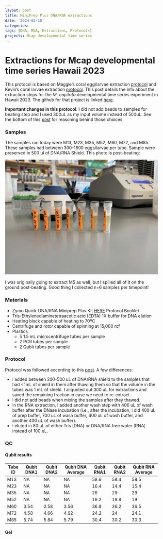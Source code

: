 ```yaml
---
layout: post
title: MiniPrep Plus DNA/RNA extractions
date: '2024-02-10'
categories:
tags: [DNA, RNA, Extractions, Protocols]
projects: Mcap developmental time series 
---
```


# Extractions for Mcap developmental time series Hawaii 2023

This protocol is based on Maggie’s coral egg/larvae extraction [protocol](https://meschedl.github.io/MESPutnam_Open_Lab_Notebook/Larvae-Ex-Protocol/) and Kevin’s coral larvae extraction [protocol](https://kevinhwong1.github.io/KevinHWong_Notebook/DNA-RNA-Extractions-on-P.-astreoides-larvae-BEAD-BEATING/). This post details the info about the extraction steps for the *M. capitata* developmental time series experiment in Hawaii 2023. The github for that project is linked [here](https://github.com/JillAshey/Hawaii_Developmental_TimeSeries). 

**Important changes in this protocol**: I did not add beads to samples for beating step and I used 300uL as my input volume instead of 500uL. See the bottom of this [post](https://github.com/JillAshey/JillAshey_Putnam_Lab_Notebook/blob/master/_posts/2024-02-08-MiniprepPlus-DNA%3ARNA-extractions-McapLarvae-DT.md) for reasoning behind those choices.  

### Samples 

The samples run today were M13, M23, M35, M52, M60, M72, and M85. These samples had between 300-1600 eggs/larvae per tube. Sample were preserved in 500 ul of DNA/RNA Shield. This photo is post-beating: 

![](https://raw.githubusercontent.com/JillAshey/JillAshey_Putnam_Lab_Notebook/master/images/DT_mcap2023/samples_20240210.JPG)

I was originally going to extract M5 as well, but I spilled all of it on the ground post-beating. Good thing I collected n=6 samples per timepoint!

### Materials 

- Zymo Quick-DNA/RNA Miniprep Plus Kit [HERE](https://files.zymoresearch.com/protocols/_d7003t_d7003_quick-dna-rna_miniprep_plus_kit.pdf) Protocol Booklet
- Tris-Ethylenediaminetetraacetic acid (EDTA) 1X buffer for DNA elution
- Heating block capable of heating to 70ºC
- Centrifuge and rotor capable of spinning at 15,000 rcf
- Plastics 
	- 5 1.5 mL microcentrifuge tubes per sample
	- 2 PCR tubes per sample
	- 2 Qubit tubes per sample 

### Protocol

Protocol was followed according to this [post](https://github.com/JillAshey/JillAshey_Putnam_Lab_Notebook/blob/master/_posts/2023-07-21-MiniprepPlus-DNA%3ARNA-extractions-McapLarvae.md). A few differences: 

- I added between 200-500 uL of DNA/RNA shield to the samples that had <1mL of shield in them after thawing them so that the volume in the tubes was 1 mL of shield. I aliquoted out 300 uL for extractions and saved the remaining fraction in case we need to re-extract. 
- I did not add beads when mixing the samples after they thawed. 
- In the RNA extraction, I added another wash step with 400 uL of wash buffer after the DNase incubation (i.e., after the incubation, I did 400 uL of prep buffer, 700 uL of wash buffer, 400 uL of wash buffer, and another 400 uL of wash buffer).
- I eluted in 80 uL of either Tris (DNA) or DNA/RNA free water (RNA) instead of 100 uL. 

### QC 

#### Qubit results 

| Tube ID | Qubit DNA1 | Qubit DNA2 | Qubit DNA Average | Qubit RNA1 | Qubit RNA2 | Qubit RNA Average |
| ------- | ---------- | ---------- | ----------------- | ---------- | ---------- | ----------------- |
| M13     | NA         | NA         | NA                | 58.6       | 58.4       | 58.5              |
| M23     | NA         | NA         | NA                | 16.4       | 14.4       | 15.4              |
| M35     | NA         | NA         | NA                | 29         | 29         | 29                |
| M52     | NA         | NA         | NA                | 19.2       | 18.8       | 19                |
| M60     | 3.54       | 3.58       | 3.56              | 36.8       | 36.2       | 36.5              |
| M72     | 4.58       | 4.66       | 4.62              | 24.2       | 24         | 24.1              |
| M85     | 5.74       | 5.84       | 5.79              | 30.4       | 30.2       | 30.3              |

#### Gel 

